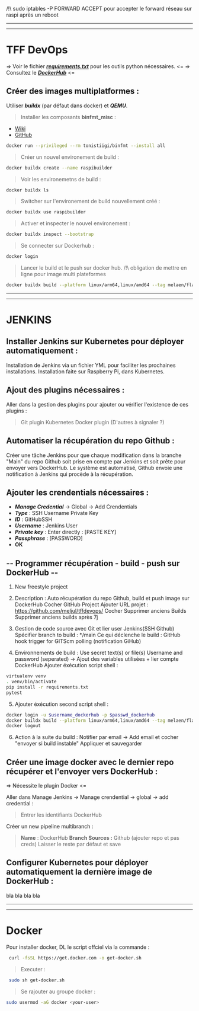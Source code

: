 /!\ sudo iptables -P FORWARD ACCEPT pour accepter le forward réseau sur raspi après un reboot

---
---

# TFF DevOps
=> Voir le fichier ***[requirements.txt](https://github.com/meljul/tffdevops/blob/main/requirements.txt)*** pour les outils python nécessaires. <=
=> Consultez le ***[DockerHub](https://hub.docker.com/r/melaen/flaskalk)*** <=

## Créer des images multiplatformes :
Utiliser ***buildx*** (par défaut dans docker) et ***QEMU***.
> Installer les composants **binfmt_misc** :
- [Wiki](https://en.wikipedia.org/wiki/Binfmt_misc)
- [GitHub](https://github.com/tonistiigi/binfmt)

```sh
docker run --privileged --rm tonistiigi/binfmt --install all
```

> Créer un nouvel environement de build :

```sh
docker buildx create --name raspibuilder
```

> Voir les environemetns de build :

```sh
docker buildx ls
```

> Switcher sur l'environement de build nouvellement créé :

```sh
docker buildx use raspibuilder
```

> Activer et inspecter le nouvel environement :

```sh
docker buildx inspect --bootstrap
```

> Se connecter sur Dockerhub :

```sh
docker login
```

> Lancer le build et le push sur docker hub. /!\ obligation de mettre en ligne pour image multi plateformes

```sh
docker buildx build --platform linux/arm64,linux/amd64 --tag melaen/flaskalk:multi --push .
```

---
---

# JENKINS
## Installer Jenkins sur Kubernetes pour déployer automatiquement :
Installation de Jenkins via un fichier YML pour faciliter les prochaines installations.
Installation faite sur Raspberry Pi, dans Kubernetes.

## Ajout des plugins nécessaires :
Aller dans la gestion des plugins pour ajouter ou vérifier l'existence de ces plugins : 
> Git plugin
> Kubernetes
> Docker plugin
> (D'autres à signaler ?)

## Automatiser la récupération du repo Github :
Créer une tâche Jenkins pour que chaque modification dans la branche "Main" du repo Github soit prise
en compte par Jenkins et soit prête pour envoyer vers DockerHub.
Le système est automatisé, Github envoie une notification à Jenkins qui procède à la récupération.

## Ajouter les crendentials nécessaires :
- ***Manage Credential*** -> Global -> Add Crendentials
- ***Type*** : SSH Username Private Key
- ***ID*** : GitHubSSH
- ***Username*** : Jenkins User
- ***Private key*** : Enter directly : [PASTE KEY]
- ***Passphrase*** : [PASSWORD]
- **OK**

## -- Programmer récupération - build - push sur DockerHub --
1) New freestyle project
 
2) Description : Auto récupération du repo Github, build et push image sur DockerHub
Cocher GitHub Project
Ajouter URL projet : https://github.com/meljul/tffdevops/
Cocher Supprimer anciens Builds
Supprimer anciens builds après 7j

3) Gestion de code source avec Git et lier user Jenkins(SSH Github)
Spécifier branch to build : */main
Ce qui déclenche le build : GitHub hook trigger for GITScm polling (notification GiHub)

4) Environnements de build : Use secret text(s) or file(s)
Username and password (seperated) -> Ajout des variables utilisées + lier compte DockerHub
Ajouter éxécution script shell :

```sh
virtualenv venv
. venv/bin/activate 
pip install -r requirements.txt
pytest 
```

5) Ajouter éxécution second script shell :

```sh
docker login -u $username_dockerhub -p $passwd_dockerhub
docker buildx build --platform linux/arm64,linux/amd64 --tag melaen/flaskalk:multi --push .
docker logout
```

6) Action à la suite du build : Notifier par email -> Add email et cocher "envoyer si build instable"
Appliquer et sauvegarder

## Créer une image docker avec le dernier repo récupérer et l'envoyer vers DockerHub :
=> Nécessite le plugin Docker <=

Aller dans Manage Jenkins -> Manage crendential -> global -> add credential :
> Entrer les identifiants DockerHub

Créer un new pipeline multibranch : 
> **Name** : DockerHub
> **Branch Sources :** Github (ajouter repo et pas creds)
> Laisser le reste par défaut et save

## Configurer Kubernetes pour déployer automatiquement la dernière image de DockerHub :
bla bla
bla bla

---
---

# Docker
Pour installer docker, DL le script offciel via la commande :

```sh
 curl -fsSL https://get.docker.com -o get-docker.sh
```

> Executer : 

```sh
 sudo sh get-docker.sh
```

> Se rajouter au groupe docker :

```sh
sudo usermod -aG docker <your-user>
```

